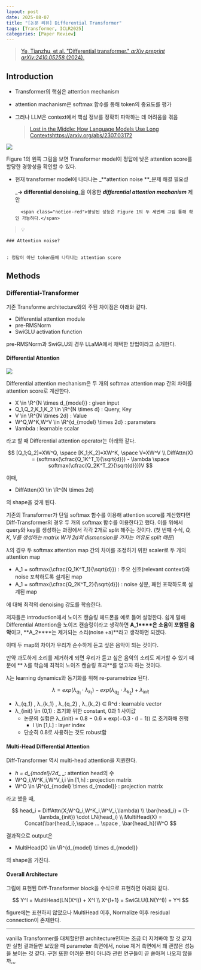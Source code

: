 ```yaml
---
layout: post
date: 2025-08-07
title: "[논문 리뷰] Differential Transformer"
tags: [Transformer, ICLR2025]
categories: [Paper Review]
---
```


> [Ye, Tianzhu, et al. "Differential transformer." ](https://arxiv.org/abs/2410.05258)[_arXiv preprint arXiv:2410.05258_](https://arxiv.org/abs/2410.05258)[ (2024).](https://arxiv.org/abs/2410.05258)



## Introduction

- Transformer의 핵심은 attention mechanism
- attention machanism은 softmax 함수를 통해 token의 중요도를 평가
- 그러나 LLM은 context에서 핵심 정보를 정확히 파악하는 데 어려움을 겪음

	> [Lost in the Middle: How Language Models Use Long Contextshttps://arxiv.org/abs/2307.03172](https://arxiv.org/abs/2307.03172)


![](https://prod-files-secure.s3.us-west-2.amazonaws.com/542b861c-36a8-4051-84e5-8804b6728dba/9083ea56-691a-4752-ae26-47f403431ac8/image.png?X-Amz-Algorithm=AWS4-HMAC-SHA256&X-Amz-Content-Sha256=UNSIGNED-PAYLOAD&X-Amz-Credential=ASIAZI2LB466UNACZJDO%2F20251011%2Fus-west-2%2Fs3%2Faws4_request&X-Amz-Date=20251011T131328Z&X-Amz-Expires=3600&X-Amz-Security-Token=IQoJb3JpZ2luX2VjEG0aCXVzLXdlc3QtMiJHMEUCIQCb6r8g844xs7RRGPQLyppMl4b3ImyktHGfWrTZZMIoCQIgCFL9M21XlNnhOosluLiL2C1Bs86CY0P4dNFpxjInrukq%2FwMIFhAAGgw2Mzc0MjMxODM4MDUiDCuUqSY1z4jV03JyiircAwT0LrGc5UH%2BKlezsQ8ef%2FHL28d8EYq9NE2FZ%2By21pPFe70Xu5BRXRQi5HkWhauq6%2FVZZZEwdewSKb3%2FwGs%2BkgABKb0QGV%2BBlqtYIGLLgqRRLL2YKxFQcB8dXBTbyXzEqmPN0oZM3M%2FCZLFz9BOwxOjbLz7Lu3plE3%2FSxnL%2BPXFmWTrK1EBL9xJ%2BKbQZBIxua3vwqHyt3jXns2ZX%2FT%2FUdRIGEJCn6EoN7gelRg6Rj1Ka%2BYmiCElVH2QyJs1%2FSphvNyjLqySxoNGd6m9Yz7Pt14pPwRp1RkkobzmKiZZEBlYGBUJ8jyYcslyh9pFsbw7%2BcRNzTtyPghCXVvqeSDenhUhqWHPRoleggQeLFE3CQfNEKryrzoHtu7BNvoo5xgqnFkR0HFEgt0rTX0RH%2BRK5GuGaJ1k2XRMFZFUhNtL0o%2Bk2MnNvh%2B7XzvGC6dVYjQf3B%2B3GxlG5KvIKup%2Bc%2FRNqrRyVZjaSJOjBJ5wgKoCjqsEM286PFvM%2BNWmsoslsxuc9eV8uMx31NG8h5V29QdBvvuKQnc7znjUSYz1Jte9T5cqMBVLBEnFqxqUOoLbjdTgtQcqj1FNbYiueD%2FViJJyFT9aoyTjE9%2BNPyeR15vYery9%2BBwxljpooZKWGMkT9MKOlqccGOqUBgxOIGN0PA7P8HK1vs9FJDgnV47EG8Q6nlsfvoEDOJb6qv9cRC2l5g5Xs5RwsM42Yt%2BwEmeP9f9sOsjKTE%2F6VCSaviDLHBFyeG2IiMezPA%2BWeJwS%2FBgrFcdfPaleLrjNMoFYZm6Z%2BXoggRnN5Z6prWIVw9HDWicBOja9zDTkh4BMBBr%2BmrkYo632AMJR%2BqsyS019b0NV9QgXhb1CS2E4DNwLhHpzB&X-Amz-Signature=95b2a6ece93309ecc8c9622e7f06d2a345889b8883f390347fe8f4738af470ec&X-Amz-SignedHeaders=host&x-amz-checksum-mode=ENABLED&x-id=GetObject)


Figure 1의 왼쪽 그림을 보면 Transformer model이 정답에 낮은 attention score를 할당한 경향성을 확인할 수 있다.

- 현재 transformer model에 나타나는 _**attention noise **_문제 해결 필요성

	_**→ differential denoising**_을 이용한 _**differential attention mechanism**_ 제안


		<span class="notion-red">향상된 성능은 Figure 1의 두 세번째 그림 통해 확인 가능하다.</span>


> 💡 


	### Attention noise?


	: 정답이 아닌 token들에 나타나는 attention score



## Methods



### Differential-Transformer


기존 Transforme architecture와의 주된 차이점은 아래와 같다.

- Differential attention module
- pre-RMSNorm
- SwiGLU activation function

pre-RMSNorm과 SwiGLU의 경우 LLaMA에서 채택한 방법이라고 소개한다.



#### Differential Attention


![](https://prod-files-secure.s3.us-west-2.amazonaws.com/542b861c-36a8-4051-84e5-8804b6728dba/116d70b2-1963-4810-9167-f4c7d8a06e8f/image.png?X-Amz-Algorithm=AWS4-HMAC-SHA256&X-Amz-Content-Sha256=UNSIGNED-PAYLOAD&X-Amz-Credential=ASIAZI2LB466UNACZJDO%2F20251011%2Fus-west-2%2Fs3%2Faws4_request&X-Amz-Date=20251011T131328Z&X-Amz-Expires=3600&X-Amz-Security-Token=IQoJb3JpZ2luX2VjEG0aCXVzLXdlc3QtMiJHMEUCIQCb6r8g844xs7RRGPQLyppMl4b3ImyktHGfWrTZZMIoCQIgCFL9M21XlNnhOosluLiL2C1Bs86CY0P4dNFpxjInrukq%2FwMIFhAAGgw2Mzc0MjMxODM4MDUiDCuUqSY1z4jV03JyiircAwT0LrGc5UH%2BKlezsQ8ef%2FHL28d8EYq9NE2FZ%2By21pPFe70Xu5BRXRQi5HkWhauq6%2FVZZZEwdewSKb3%2FwGs%2BkgABKb0QGV%2BBlqtYIGLLgqRRLL2YKxFQcB8dXBTbyXzEqmPN0oZM3M%2FCZLFz9BOwxOjbLz7Lu3plE3%2FSxnL%2BPXFmWTrK1EBL9xJ%2BKbQZBIxua3vwqHyt3jXns2ZX%2FT%2FUdRIGEJCn6EoN7gelRg6Rj1Ka%2BYmiCElVH2QyJs1%2FSphvNyjLqySxoNGd6m9Yz7Pt14pPwRp1RkkobzmKiZZEBlYGBUJ8jyYcslyh9pFsbw7%2BcRNzTtyPghCXVvqeSDenhUhqWHPRoleggQeLFE3CQfNEKryrzoHtu7BNvoo5xgqnFkR0HFEgt0rTX0RH%2BRK5GuGaJ1k2XRMFZFUhNtL0o%2Bk2MnNvh%2B7XzvGC6dVYjQf3B%2B3GxlG5KvIKup%2Bc%2FRNqrRyVZjaSJOjBJ5wgKoCjqsEM286PFvM%2BNWmsoslsxuc9eV8uMx31NG8h5V29QdBvvuKQnc7znjUSYz1Jte9T5cqMBVLBEnFqxqUOoLbjdTgtQcqj1FNbYiueD%2FViJJyFT9aoyTjE9%2BNPyeR15vYery9%2BBwxljpooZKWGMkT9MKOlqccGOqUBgxOIGN0PA7P8HK1vs9FJDgnV47EG8Q6nlsfvoEDOJb6qv9cRC2l5g5Xs5RwsM42Yt%2BwEmeP9f9sOsjKTE%2F6VCSaviDLHBFyeG2IiMezPA%2BWeJwS%2FBgrFcdfPaleLrjNMoFYZm6Z%2BXoggRnN5Z6prWIVw9HDWicBOja9zDTkh4BMBBr%2BmrkYo632AMJR%2BqsyS019b0NV9QgXhb1CS2E4DNwLhHpzB&X-Amz-Signature=5acccf030ea8acad39e498f5866a1cbddc5d1c17c273af292836ac24c22560ee&X-Amz-SignedHeaders=host&x-amz-checksum-mode=ENABLED&x-id=GetObject)


Differential attention mechanism은 두 개의 softmax attention map 간의 차이를 attention score로 계산한다.

- X \in \R^{N \times d\_{model}} : given input
- Q\_1,Q\_2,K\_1,K\_2 \in \R^{N \times d} : Query, Key
- V \in \R^{N \times 2d} : Value
- W^Q,W^K,W^V \in \R^{d\_{model} \times 2d} : parameters
- \lambda : learnable scalar

라고 할 때 Differential attention operator는 아래와 같다.


$$
[Q_1;Q_2]=XW^Q, \space [K_1;K_2]=XW^K, \space V=XW^V \\
DiffAttn(X) = (softmax(\cfrac{Q_1K^T_1}{\sqrt{d}}) - \lambda \space softmax(\cfrac{Q_2K^T_2}{\sqrt{d}}))V
$$


이때,

- DiffAtten(X) \in \R^{N \times 2d}

의 shape을 갖게 된다.


기존의 Transformer가 단일 softmax 함수를 이용해 attention score를 계산했다면 Diff-Transformer의 경우 두 개의 softmax 함수를 이용한다고 했다. 이를 위해서 query와 key를 생성하는 과정에서 각각 2개로 split 해주는 것이다. <span class="notion-red">(첫 번째 수식, </span><span class="notion-red">_Q, K, V를 생성하는 matrix W가 2d의 dismension을 가지는 이유도 split 때문_</span><span class="notion-red">)</span>


 λ의 경우 두 softmax attention map 간의 차이를 조정하기 위한 scaler로 두 개의 attention map

- A\_1 = softmax(\cfrac{Q\_1K^T\_1}{\sqrt{d}}) : 주요 신호(relevant context)와 noise 포착하도록 설계된 map
- A\_1 = softmax(\cfrac{Q\_2K^T\_2}{\sqrt{d}}) : noise 성분, 패턴 포착하도록 설계된 map 

에 대해 최적의 denoising 강도를 학습한다.


저자들은 introduction에서 노이즈 캔슬링 헤드폰을 예로 들어 설명한다. 쉽게 말해 Differential Attention을 노이즈 캔슬링이라고 생각하면 **A\_1****은 소음이 포함된 음악**이고, **A\_2****는 제거되는 소리(noise +a)**라고 생각하면 되겠다. 


이때 두 map의 차이가 우리가 순수하게 듣고 싶은 음악이 되는 것이다. 


만약 과도하게 소리를 제거하게 되면 우리가 듣고 싶은 음악의 소리도 제거할 수 있기 때문에 ** λ를 학습해 최적의 노이즈 캔슬링 효과**를 얻고자 하는 것이다.


λ는 learning dynamics와 동기화를 위해 re-parametrize 된다.


$$
\lambda = exp(\lambda_{q_1} \cdot \lambda_{k_1}) - exp(\lambda_{q_2} \cdot \lambda_{k_2}) + \lambda_{init}
$$

- λ\_{q\_1} , λ\_{k\_1} , λ\_{q\_2} , λ\_{k\_2} ∈ R^d : learnable vector
- λ\_{init} \in (0,1) : 초기화 위한 constant, 0과 1 사이값
	- 논문의 실험은 λ\_{init} = 0.8 − 0.6 × exp(−0.3 · (l − 1)) 로 초기화해 진행
		- l \in [1,L] : layer index
	- 단순히 0.8로 사용하는 것도 robust함


#### **Multi-Head Differential Attention**


Diff-Transformer 역시 multi-head attention을 지원한다.

- _h = d\_{model}/2d__ _: attention head의 수
- W^Q\_i,W^K\_i,W^V\_i,i \in [1,h] : projection matrix
- W^O \in \R^{d\_{model} \times d\_{model}} : projection matrix

라고 했을 때,


$$
head_i = DiffAttn(X;W^Q_i,W^K_i,W^V_i,\lambda) \\
\bar{head_i} = (1-\lambda_{init}) \cdot LN(head_i) \\
MultiHead(X) = Concat(\bar{head_i},\space ... \space , \bar{head_h})W^O
$$


결과적으로 output은

- MultiHead(X) \in \R^{d\_{model} \times d\_{model}}

의 shape을 가진다.



#### Overall Architecture


그림에 표현된 Diff-Transformer block을 수식으로 표현하면 아래와 같다.


$$
Y^l = MultiHead(LN(X^l)) + X^l \\
X^{l+1} = SwiGLU(LN(Y^l)) + Y^l
$$


figure에는 표현하지 않았으나 MultiHead 이후, Normalize 이후 residual connection이 존재한다.


---


vanilla Transformer를 대체할만한 architecture인지는 조금 더 지켜봐야 할 것 같지만 실험 결과들만 보았을 때 parameter 측면에서, noise 제거 측면에서 꽤 괜찮은 성능을 보이는 것 같다. 구현 또한 어려운 편이 아니라 관련 연구들이 곧 쏟아져 나오지 않을까,,,

